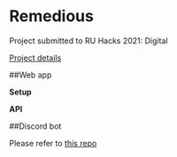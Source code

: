 # Remedious

Project submitted to RU Hacks 2021: Digital

[Project details](https://devpost.com/software/remedious)

##Web app 

**Setup**


**API**


##Discord bot 

Please refer to [this repo](https://github.com/Remedious-RUHacks/discord-bot)
